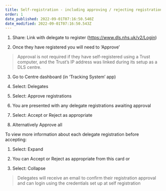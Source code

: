 ```yaml
---
title: Self-registration - including approving / rejecting registrations
order: 1
date_published: 2022-09-01T07:16:50.540Z
date_modified: 2022-09-01T07:16:50.543Z
---
```

1. Share: Link with delegate to register (https://www.dls.nhs.uk/v2/Login) ​

2. Once they have registered you will need to ‘Approve’ ​

> Approval is not required if they have self-registered using a Trust computer, and the Trust’s IP address was linked during its setup as a DLS centre.​

3. Go to Centre dashboard (in ‘Tracking System’ app)

4. Select: Delegates​

5. Select: Approve registrations​

6. You are presented with any delegate registrations awaiting approval ​

7. Select: Accept or Reject as appropriate​

8. Alternatively Approve all​

To view more information about each delegate registration before accepting:​

1. Select: Expand​

2. You can Accept or Reject as appropriate from this card or​

3. Select: Collapse ​

> Delegates will receive an email to confirm their registration approval and can login using the credentials set up at self registration​​